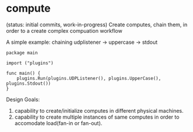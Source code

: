 compute
=======
(status: initial commits, work-in-progress)
Create computes, chain them, in order to a create complex compuation workflow

A simple example: chaining udplistener -> uppercase -> stdout 
```
package main

import ("plugins")

func main() {
	plugins.Run(plugins.UDPListener(), plugins.UpperCase(), plugins.Stdout())
}
```

Design Goals:
1) capability to create/initialize computes in different physical machines.
2) capability to create multiple instances of same computes in order to accomodate load(fan-in or fan-out).
